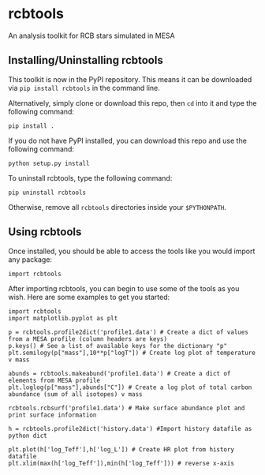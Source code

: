 # rcbtools
An analysis toolkit for RCB stars simulated in MESA

## Installing/Uninstalling rcbtools
This toolkit is now in the PyPI repository. This means it can be downloaded via `pip install rcbtools` in the command line.

Alternatively, simply clone or download this repo, then `cd` into it and type the following command:

`pip install .`

If you do not have PyPI installed, you can download this repo and use the following command:

`python setup.py install`

To uninstall rcbtools, type the following command:

`pip uninstall rcbtools`

Otherwise, remove all `rcbtools` directories inside your `$PYTHONPATH`.

## Using rcbtools

Once installed, you should be able to access the tools like you would import any package:

`import rcbtools`

After importing rcbtools, you can begin to use some of the tools as you wish. Here are some examples to get you started:

```
import rcbtools
import matplotlib.pyplot as plt

p = rcbtools.profile2dict('profile1.data') # Create a dict of values from a MESA profile (column headers are keys)
p.keys() # See a list of available keys for the dictionary "p"
plt.semilogy(p["mass"],10**p["logT"]) # Create log plot of temperature v mass

abunds = rcbtools.makeabund('profile1.data') # Create a dict of elements from MESA profile
plt.loglog(p["mass"],abunds["C"]) # Create a log plot of total carbon abundance (sum of all isotopes) v mass

rcbtools.rcbsurf('profile1.data') # Make surface abundance plot and print surface information

h = rcbtools.profile2dict('history.data') #Import history datafile as python dict

plt.plot(h['log_Teff'],h['log_L']) # Create HR plot from history datafile
plt.xlim(max(h['log_Teff']),min(h['log_Teff'])) # reverse x-axis
```
